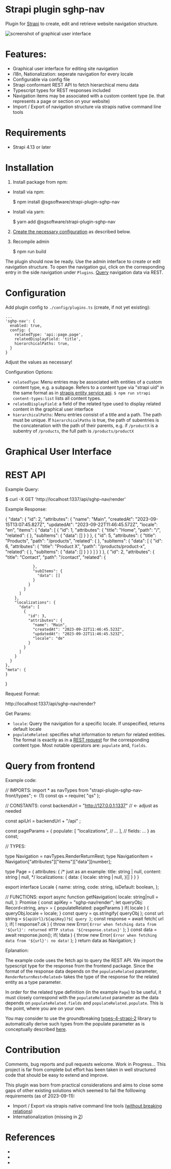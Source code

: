 # Strapi plugin sghp-nav

Plugin for [Strapi](https://strapi.io/) to create, edit and retrieve website navigation structure.

![screenshot of graphical user interface](./doc/screenshot.png)

# Features:

- Graphical user interface for editing site navigation
- i18n, Nationalization: seperate navigation for every locale
- Configurable via config file
- Strapi conformant REST API to fetch hierarchical menu data
- Typescript types for REST responses included
- Navigation items may be associated with a custom content type (ie. that represents a page or section on your website)
- Import / Export of navigation structure via strapis native command line tools

# Requirements

- Strapi 4.13 or later

# Installation

1. Install package from npm:

  - Install via npm:
 
      $ npm install @sgsoftware/strapi-plugin-sghp-nav

  - Install via yarn:

      $ yarn add @sgsoftware/strapi-plugin-sghp-nav

2. [Create the necessary configuration](#configuration) as described below.

3. Recompile admin

    $ npm run build

The plugin should now be ready.
Use the admin interface to create or edit navigation structure. To open the navigation gui, click on the corresponding entry in the side navigation under `Plugins`.
[Query](#query) navigation data via REST.

# Configuration

Add plugin config to `./config/plugins.ts` (create, if not yet existing):

    ...
    'sghp-nav': {
      enabled: true,
      config: {
        relatedType: 'api::page.page',
        relatedDisplayField: 'title',
        hierarchicalPaths: true,
      }
    }

  Adjust the values as necessary!

Configuration Options:

- `relatedType`: Menu entries may be associated with entities of a custom content type, e.g. a subpage. Refers to a content type via "strapi uid" in the same format as in [strapis entity service api](https://docs.strapi.io/dev-docs/api/entity-service). `$ npm run strapi content-types:list` lists all content types.
- `relatedDisplayField`: a field of the related type used to display related content in the graphical user interface
- `hierarchicalPaths`: Menu entries consist of a title and a path. The path must be unique. If `hierarchicalPaths` is true, the path of subentries is the concatenation with the path of their parents, e.g. if `/productX` is a subentry of `/products`, the full path is `/products/productX`

# Graphical User Interface

# REST API

Example Query:

  $ curl -X GET 'http://localhost:1337/api/sghp-nav/render'

Example Response:

  {
    "data": {
      "id": 2,
      "attributes": {
        "name": "Main",
        "createdAt": "2023-09-15T13:07:45.827Z",
        "updatedAt": "2023-09-22T11:46:45.572Z",
        "locale": "en",
        "items": {
          "data": [
            {
              "id": 1,
              "attributes": {
                "title": "Home",
                "path": "/",
                "related": {
                },
                "subItems": {
                  "data": []
                }
              }
            },
            {
              "id": 5,
              "attributes": {
                "title": "Products",
                "path": "/products",
                "related": {
                },
                "subItems": {
                  "data": [
                    {
                      "id": 6,
                      "attributes": {
                        "title": "Product X",
                        "path": "/products/product-x",
                        "related": {
                        },
                        "subItems": {
                          "data": []
                        }
                      }
                    }
                  ]
                }
              }
            },
            {
              "id": 2,
              "attributes": {
                "title": "Contact",
                "path": "/contact",
                "related": {
  
                },
                "subItems": {
                  "data": []
                }
              }
            }
          ]
        },
        "localizations": {
          "data": [
            {
              "id": 3,
              "attributes": {
                "name": "Main",
                "createdAt": "2023-09-22T11:46:45.523Z",
                "updatedAt": "2023-09-22T11:46:45.523Z",
                "locale": "de"
              }
            }
          ]
        }
      }
    },
    "meta": {
    }
  }

Request Format:

  http://localhost:1337/api/sghp-nav/render?<PARAMS>

Get Params:

- `locale`: Query the navigation for a specific locale. If unspecified, returns default locale
- `populateRelated`: specifies what information to return for related entities. The format is exactly as in a [REST request](https://docs.strapi.io/dev-docs/api/rest/parameters) for the corresponding content type. Most notable operators are: `populate` and, `fields`.

# Query from frontend

Example code:

  // IMPORTS:
  import * as navTypes from "strapi-plugin-sghp-nav-front/types"; <- (1)
  const qs = require( "qs" );

  // CONSTANTS:
  const backendUrl = "http://127.0.0.1:1337" // <- adjust as needed

  const apiUrl = backendUrl + "/api" ;

  const pageParams = {
    populate: [
      "localizations",
      // ...
    ],
    // fields: ...
  } as const;

  // TYPES:

  type Navigation = navTypes.RenderReturnRest<Page>;
  type NavigationItem = Navigation["attributes"]["items"]["data"][number];

  type Page = {
    attributes: {
      /* just as an example:
      title: string | null,
      content: string | null,
      */
      localizations: {
        data: {
          locale: string | null,
        }[]
      }
    }
  }

  export interface Locale { 
    name: string,
    code: string,
    isDefault: boolean,
  };

  // FUNCTIONS:
  export async function getNavigation(
    locale: string|null = null,
  ):
    Promise<Navigation>
  {
    const apiKey = "sghp-nav/render";
    let queryObj: Record<string, any> = {
      populateRelated: pageParams
    }
    if( locale ) {
      queryObj.locale = locale;
    }
    const query = qs.stringify( queryObj );
    const url: string = `${apiUrl}/${apiKey}?${ query }`;
    const response = await fetch( url );
    if( ! response?.ok ) {
      throw new Error( `Error when fetching data from '${url}': returned HTTP status '${response.status}'` );
    }
    const data = await response.json();
    if( !data ) {
      throw new Error( `Error when fetching data from '${url}': no data!` );
    }
    return data as Navigation;
  }

Eplanation:

The example code uses the fetch api to query the REST API. We import the typescript type for the response from the frontend package.
Since the format of the response data depends on the `populateRelated` parameter, `RenderReturnRest<Related>` takes the type of the response for the related entity as a type parameter.

In order for the related type definition (in the example `Page`) to be useful, it must closely correspond with the `populateRelated` parameter as the data depends on `populateRelated.fields` and `populateRelated.populate`.
This is the point, where you are on your own.

You may consider to use the groundbreaking [types-4-strapi-2](https://github.com/Oak-Digital/types-4-strapi-2) library to automatically derive such types from the populate parameter as is conceptually described [here](https://github.com/Oak-Digital/types-4-strapi-2#population).

# Contribution

Comments, bug reports and pull requests welcome.
Work in Progress...
This project is far from complete but effort has been taken in well structured code that should be easy to extend and improve.

This plugin was born from practical considerations and aims to close some gaps of other existing solutions which seemed to fail the folllowing requirements (as of 2023-09-11):

- Import / Export via strapis native command line tools ([without breaking relations](https://github.com/VirtusLab-Open-Source/strapi-plugin-navigation/issues/317))
- Internationalization (missing in [2])

# References

- [1]: [strapi-plugin-navigation](https://github.com/VirtusLab-Open-Source/strapi-plugin-navigation)
- [2]: [strapi-plugin-menus](https://github.com/mattmilburn/strapi-plugin-menus)
- [3]: [types-4-strapi-2](https://github.com/Oak-Digital/types-4-strapi-2) 
